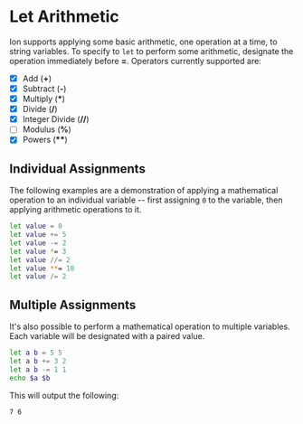 # Let Arithmetic

Ion supports applying some basic arithmetic, one operation at a time, to string variables. To
specify to `let` to perform some arithmetic, designate the operation immediately before **=**.
Operators currently supported are:

- [x] Add (**+**)
- [x] Subtract (**-**)
- [x] Multiply (**\***)
- [x] Divide (**/**)
- [x] Integer Divide (**//**)
- [ ] Modulus (**%**)
- [x] Powers  (**\*\***)

## Individual Assignments

The following examples are a demonstration of applying a mathematical operation to an individual
variable -- first assigning `0` to the variable, then applying arithmetic operations to it.

```sh
let value = 0
let value += 5
let value -= 2
let value *= 3
let value //= 2
let value **= 10
let value /= 2
```


## Multiple Assignments

It's also possible to perform a mathematical operation to multiple variables. Each variable will be
designated with a paired value.

```sh
let a b = 5 5
let a b += 3 2
let a b -= 1 1
echo $a $b
```

This will output the following:

```
7 6
```
